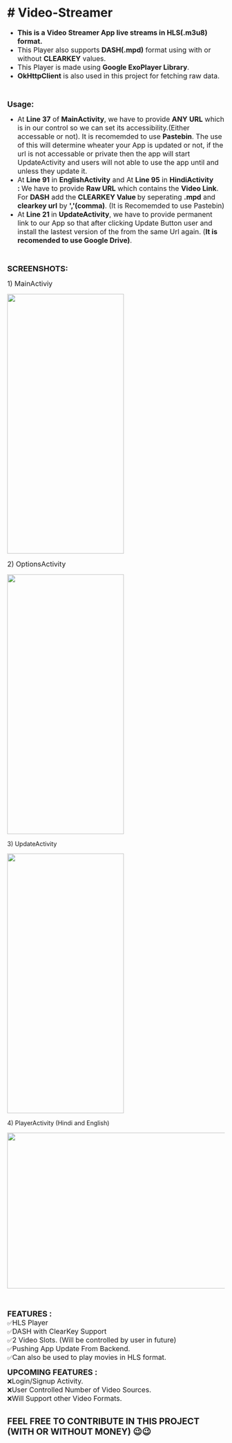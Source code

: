 <h1># Video-Streamer</h1>

<ul>
	<li><span style="font-size:16px"><strong>This is a Video Streamer App&nbsp;live streams&nbsp;in HLS(.m3u8) format.</strong></span></li>
	<li><span style="font-size:16px">This Player also supports <strong>DASH(.mpd)</strong> format using with or without <strong>CLEARKEY</strong> values.</span></li>
	<li><span style="font-size:16px">This Player is made using <strong>Google ExoPlayer Library</strong>.</span></li>
	<li><span style="font-size:16px"><strong>OkHttpClient</strong> is also used in this project for fetching raw data.</span></li>
</ul>

<p>&nbsp;</p>

<p><strong><span style="font-size:18px">Usage:</span></strong></p>

<ul>
	<li><span style="font-size:16px">At <strong>Line 37</strong> of <strong>MainActivity</strong>, we have to provide <strong>ANY</strong>&nbsp;<strong>URL</strong>&nbsp;which is in our control so we can set its accessibility.(Either accessable or not). It is recomemded to use <strong>Pastebin</strong>. The use of this&nbsp;will determine wheater your App is&nbsp;updated or not, if the url is not accessable or private then the app will start UpdateActivity and users will not able to use the app until and unless they update it.</span></li>
	<li><span style="font-size:16px">At <strong>Line 91</strong> in <strong>EnglishActivity</strong> and At <strong>Line 95</strong> in <strong>HindiActivity :&nbsp;</strong>We have to provide <strong>Raw URL</strong> which contains the <strong>Video Link</strong>. For <strong>DASH</strong>&nbsp;add the&nbsp;<strong>CLEARKEY Value&nbsp;</strong>by seperating <strong>.mpd</strong> and <strong>clearkey url</strong> by <strong>&#39;,&#39;(comma)</strong>. (It is Recomemded to use Pastebin)</span></li>
	<li><span style="font-size:16px">At&nbsp;<strong>Line 21&nbsp;</strong>in&nbsp;<strong>UpdateActivity</strong>, we have to provide permanent link&nbsp;to our App so that after clicking Update Button user and install the lastest version of the from the same Url again. (<strong>It is recomended to use Google Drive)</strong>.</span></li>
</ul>

<p>&nbsp;</p>

<p><strong><span style="font-size:18px">SCREENSHOTS:</span></strong></p>

<p><span style="font-size:16px">1) MainActiviy</span></p>

<p><span style="font-size:16px"><img alt="" src="https://github.com/rishabhraj1572/Video-Streamer/raw/main/Screenshots/Screenshot_2023-02-15-12-23-05-387_com.example.demo.jpg" style="height:600px; width:270px" /></span></p>

<p><span style="font-size:16px">2) OptionsActivity</span></p>

<p><span style="font-size:16px"><img alt="" src="https://github.com/rishabhraj1572/Video-Streamer/raw/main/Screenshots/Screenshot_2023-02-15-12-23-08-378_com.example.demo.jpg" style="height:600px; width:270px" /></span></p>

<p>3) UpdateActivity</p>

<p><img alt="" src="https://github.com/rishabhraj1572/Video-Streamer/raw/main/Screenshots/Screenshot_2023-02-15-12-29-47-229_com.example.demo.jpg" style="height:600px; width:270px" /></p>

<p>4) PlayerActivity (Hindi and English)</p>

<p><img alt="" src="https://github.com/rishabhraj1572/Video-Streamer/raw/main/Screenshots/Screenshot_2023-02-15-12-23-28-578_com.example.demo.jpg" style="height:360px; width:800px" /></p>

<p><span style="font-size:16px">​​​</span></p>

<p><span style="font-size:18px"><strong>FEATURES :</strong></span><br />
✅<span style="font-size:16px">HLS Player</span><br />
✅<span style="font-size:16px">DASH with ClearKey Support</span><br />
✅<span style="font-size:16px">2 Video Slots. (Will be controlled by user in future)</span><br />
✅<span style="font-size:16px">Pushing App Update From Backend.</span><br />
✅<span style="font-size:16px">Can also be used to play movies in HLS format.</span></p>

<p><span style="font-size:18px"><strong>UPCOMING FEATURES </strong></span><span style="font-size:18px"><strong>:</strong></span><br />
❌<span style="font-size:16px">Login/Signup Activity.</span><br />
❌<span style="font-size:16px">User Controlled Number of&nbsp;</span><span style="font-size:16px">Video Sources.</span><br />
❌<span style="font-size:16px">Will Support other Video Formats.</span></p>

<p><br />
<strong><span style="font-size:20px">FEEL FREE TO CONTRIBUTE IN THIS PROJECT (WITH OR WITHOUT MONEY)&nbsp;😉😉</span></strong></p>
